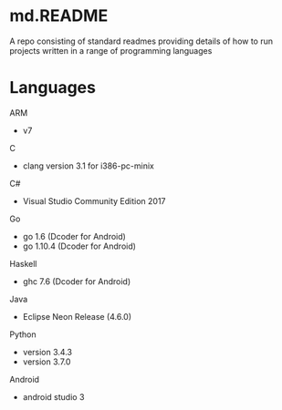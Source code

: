 # md.README
A repo consisting of standard readmes providing details of how to run projects written in a range of programming languages
# Languages 
ARM
- v7

C
- clang version 3.1 for i386-pc-minix

C#
- Visual Studio Community Edition 2017

Go
- go 1.6 (Dcoder for Android)
- go 1.10.4 (Dcoder for Android)

Haskell
- ghc 7.6 (Dcoder for Android)

Java
- Eclipse Neon Release (4.6.0)

Python
- version 3.4.3 
- version 3.7.0

Android
- android studio 3